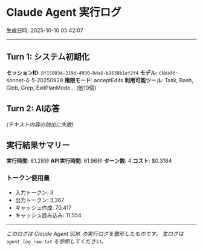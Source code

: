# Claude Agent 実行ログ

生成日時: 2025-10-10 05:42:07

---

## Turn 1: システム初期化

**セッションID**: `8f158034-219d-4930-8da6-b2638b1ef2f4`
**モデル**: claude-sonnet-4-5-20250929
**権限モード**: acceptEdits
**利用可能ツール**: Task, Bash, Glob, Grep, ExitPlanMode... (他10個)

## Turn 2: AI応答

*(テキスト内容の抽出に失敗)*

## 実行結果サマリー

**実行時間**: 61.28秒
**API実行時間**: 61.96秒
**ターン数**: 4
**コスト**: $0.3184

### トークン使用量
- 入力トークン: 3
- 出力トークン: 3,367
- キャッシュ作成: 70,417
- キャッシュ読み込み: 11,554

---

*このログは Claude Agent SDK の実行ログを整形したものです。*
*生ログは `agent_log_raw.txt` を参照してください。*